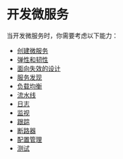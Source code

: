 # 开发微服务

当开发微服务时，你需要考虑以下能力：

  * [创建微服务](createMicroservice.md)
  * [弹性和韧性](elasticity.md)
  * [面向失效的设计](designForFailure.md)
  * [服务发现](serviceDiscovery.md)
  * [负载均衡](loadBalancing.md)
  * [流水线](pipelines.md)
  * [日志](logging.md)
  * [监视](monitoring.md)
  * [跟踪](tracing.md)
  * [断路器](circuitBreakers.md)
  * [配置管理](configuration.md)
  * [测试](../testing.md)


<!--  
## 认证

## API

## 消息队列

-->

